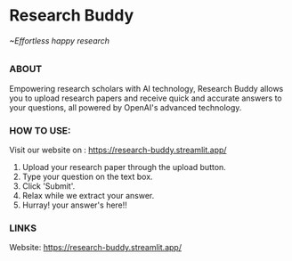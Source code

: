 # Research Buddy
######  ~Effortless happy research

### ABOUT
Empowering research scholars with AI technology, 
Research Buddy allows you to upload research papers and 
receive quick and accurate answers to your questions, 
all powered by OpenAI's advanced technology.

### HOW TO USE:
Visit our website on : https://research-buddy.streamlit.app/
1. Upload your research paper through the upload button.
2. Type your question on the text box.
3. Click 'Submit'.
4. Relax while we extract your answer.
5. Hurray! your answer's here!!

### LINKS
Website: https://research-buddy.streamlit.app/
